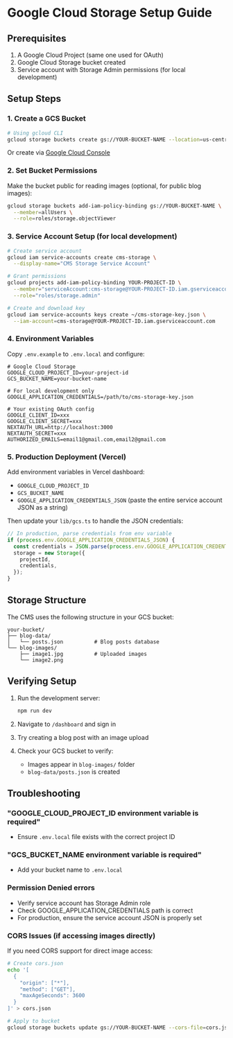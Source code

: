 # Google Cloud Storage Setup Guide

## Prerequisites

1. A Google Cloud Project (same one used for OAuth)
2. Google Cloud Storage bucket created
3. Service account with Storage Admin permissions (for local development)

## Setup Steps

### 1. Create a GCS Bucket

```bash
# Using gcloud CLI
gcloud storage buckets create gs://YOUR-BUCKET-NAME --location=us-central1
```

Or create via [Google Cloud Console](https://console.cloud.google.com/storage)

### 2. Set Bucket Permissions

Make the bucket public for reading images (optional, for public blog images):

```bash
gcloud storage buckets add-iam-policy-binding gs://YOUR-BUCKET-NAME \
  --member=allUsers \
  --role=roles/storage.objectViewer
```

### 3. Service Account Setup (for local development)

```bash
# Create service account
gcloud iam service-accounts create cms-storage \
  --display-name="CMS Storage Service Account"

# Grant permissions
gcloud projects add-iam-policy-binding YOUR-PROJECT-ID \
  --member="serviceAccount:cms-storage@YOUR-PROJECT-ID.iam.gserviceaccount.com" \
  --role="roles/storage.admin"

# Create and download key
gcloud iam service-accounts keys create ~/cms-storage-key.json \
  --iam-account=cms-storage@YOUR-PROJECT-ID.iam.gserviceaccount.com
```

### 4. Environment Variables

Copy `.env.example` to `.env.local` and configure:

```env
# Google Cloud Storage
GOOGLE_CLOUD_PROJECT_ID=your-project-id
GCS_BUCKET_NAME=your-bucket-name

# For local development only
GOOGLE_APPLICATION_CREDENTIALS=/path/to/cms-storage-key.json

# Your existing OAuth config
GOOGLE_CLIENT_ID=xxx
GOOGLE_CLIENT_SECRET=xxx
NEXTAUTH_URL=http://localhost:3000
NEXTAUTH_SECRET=xxx
AUTHORIZED_EMAILS=email1@gmail.com,email2@gmail.com
```

### 5. Production Deployment (Vercel)

Add environment variables in Vercel dashboard:
- `GOOGLE_CLOUD_PROJECT_ID`
- `GCS_BUCKET_NAME`
- `GOOGLE_APPLICATION_CREDENTIALS_JSON` (paste the entire service account JSON as a string)

Then update your `lib/gcs.ts` to handle the JSON credentials:

```typescript
// In production, parse credentials from env variable
if (process.env.GOOGLE_APPLICATION_CREDENTIALS_JSON) {
  const credentials = JSON.parse(process.env.GOOGLE_APPLICATION_CREDENTIALS_JSON);
  storage = new Storage({
    projectId,
    credentials,
  });
}
```

## Storage Structure

The CMS uses the following structure in your GCS bucket:

```
your-bucket/
├── blog-data/
│   └── posts.json          # Blog posts database
└── blog-images/
    ├── image1.jpg          # Uploaded images
    └── image2.png
```

## Verifying Setup

1. Run the development server:
   ```bash
   npm run dev
   ```

2. Navigate to `/dashboard` and sign in

3. Try creating a blog post with an image upload

4. Check your GCS bucket to verify:
   - Images appear in `blog-images/` folder
   - `blog-data/posts.json` is created

## Troubleshooting

### "GOOGLE_CLOUD_PROJECT_ID environment variable is required"
- Ensure `.env.local` file exists with the correct project ID

### "GCS_BUCKET_NAME environment variable is required"
- Add your bucket name to `.env.local`

### Permission Denied errors
- Verify service account has Storage Admin role
- Check GOOGLE_APPLICATION_CREDENTIALS path is correct
- For production, ensure the service account JSON is properly set

### CORS Issues (if accessing images directly)
If you need CORS support for direct image access:

```bash
# Create cors.json
echo '[
  {
    "origin": ["*"],
    "method": ["GET"],
    "maxAgeSeconds": 3600
  }
]' > cors.json

# Apply to bucket
gcloud storage buckets update gs://YOUR-BUCKET-NAME --cors-file=cors.json
```